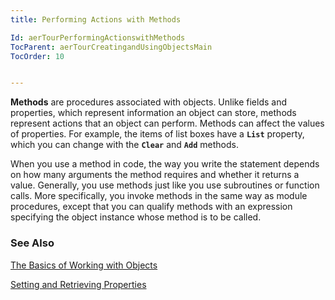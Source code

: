 ```yaml
---
title: Performing Actions with Methods

Id: aerTourPerformingActionswithMethods
TocParent: aerTourCreatingandUsingObjectsMain
TocOrder: 10


---
```


**Methods** are procedures associated with objects. Unlike fields and properties, which represent information an object can store, methods represent actions that an object can perform. Methods can affect the values of properties. For example, the items of list boxes have a **```List```** property, which you can change with the **```Clear```** and **```Add```** methods. 

When you use a method in code, the way you write the statement depends on how many arguments the method requires and whether it returns a value. Generally, you use methods just like you use subroutines or function calls. More specifically, you invoke methods in the same way as module procedures, except that you can qualify methods with an expression specifying the object instance whose method is to be called. 

### See Also
[The Basics of Working with Objects](ecrConBasicsofObjects.html)

[Setting and Retrieving Properties](ecrConSettingandRetrievingProperties.html) 
